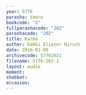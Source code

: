 ```yaml
---
year: 5776
parasha: Vaera
bookcode: "2"
fullparashacode: "202"
parashacode: "202"
title: Karma
author: Rabbi Eliezer Hirsch
date: 2016-01-09
archivecode: 57762021
filename: 5776-202-1
layout: audio
moment: 
shabbat: 
occasion: 
---
```

